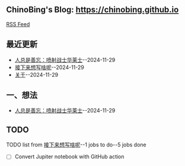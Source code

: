 ## ChinoBing's Blog: https://chinobing.github.io 
[RSS Feed](https://raw.githubusercontent.com/chinobing/blog/master/feed.xml)

## 最近更新
- [人总是善忘：喷射战士华莱士](https://github.com/chinobing/blog/issues/3)--2024-11-29
- [接下来想写啥呢](https://github.com/chinobing/blog/issues/2)--2024-11-29
- [关于](https://github.com/chinobing/blog/issues/1)--2024-11-29
## 一、想法
- [人总是善忘：喷射战士华莱士](https://github.com/chinobing/blog/issues/3)--2024-11-29
## TODO
TODO list from [接下来想写啥呢](https://github.com/chinobing/blog/issues/2)--1 jobs to do--5 jobs done
- [ ] Convert Jupiter notebook with GitHub action

